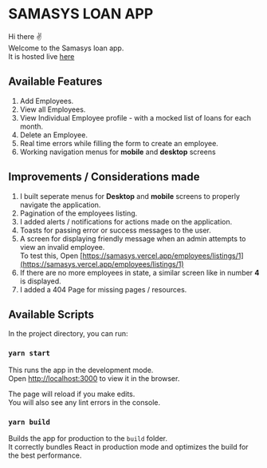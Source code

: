 # SAMASYS LOAN APP<br>
Hi there ✌ <br>
Welcome to the Samasys loan app.<br>
It is hosted live [here](https://samasys.vercel.app)<br>

## Available Features
1. Add Employees.
2. View all Employees.
3. View Individual Employee profile - with a mocked list of loans for each month.
4. Delete an Employee.
5. Real time errors while filling the form to create an employee.
6. Working navigation menus for **mobile** and **desktop** screens

## Improvements / Considerations made
1. I built seperate menus for **Desktop** and **mobile** screens to properly navigate the application.
2. Pagination of the employees listing.
3. I added alerts / notifications for actions made on the application.
4. Toasts for passing error or success messages to the user.
5. A screen for displaying friendly message when an admin attempts to view an invalid employee.<br>
To test this, Open [https://samasys.vercel.app/employees/listings/1](https://samasys.vercel.app/employees/listings/1)
6. If there are no more employees in state, a similar screen like in number **4** is displayed.
7. I added a 404 Page for missing pages / resources.

                   
## Available Scripts

In the project directory, you can run:

### `yarn start`

This runs the app in the development mode.\
Open [http://localhost:3000](http://localhost:3000) to view it in the browser.

The page will reload if you make edits.\
You will also see any lint errors in the console.

### `yarn build`

Builds the app for production to the `build` folder.\
It correctly bundles React in production mode and optimizes the build for the best performance.
